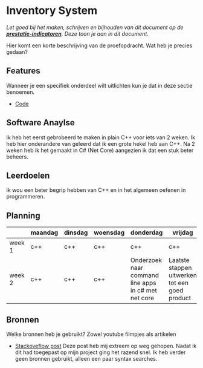 # Inventory System
*Let goed bij het maken, schrijven en bijhouden van dit document op de **[prestatie-indicatoren](https://drive.google.com/drive/folders/1y8l0Zr4E8b6gYJui_pSzQaoWr-gEr6JN?usp=sharing)**. Deze toon je aan in dit document.*

Hier komt een korte beschrijving van de proefopdracht. Wat heb je precies gedaan? 

## Features
Wanneer je een specifiek onderdeel wilt uitlichten kun je dat in deze sectie benoemen.

- [Code](https://github.com/Solemnity/InventorySystem/tree/master/InventorySystem/InventorySystem)

## Software Anaylse 
Ik heb het eerst gebrobeerd te maken in plain C++ voor iets van 2 weken. Ik heb hier onderandere van geleerd dat ik een grote hekel heb aan C++. Na 2 weken heb ik het gemaakt in C# (Net Core) aangezien ik dat een stuk beter beheers.  

## Leerdoelen 
Ik wou een beter begrip hebben van C++ en in het algemeen oefenen in programmeren. 

## Planning
| | maandag | dinsdag | woensdag | donderdag | vrijdag |
| --- | --- | --- | --- | --- | --- |
|week 1 | c++ | c++ | c++ | c++ | c++ |  
|week 2 | c++ | c++ | c++ | Onderzoek naar command line apps in c# met net core | Laatste stappen uitwerken tot een goed product | 

## Bronnen
Welke bronnen heb je gebruikt? Zowel youtube filmpjes als artikelen

- [Stackoveflow post](https://stackoverflow.com/questions/18007246/user-input-commands-in-console-application)
  Deze post heb mij extreem op weg gehopen. Nadat ik dit had toegepast op mijn project ging het razend snel. Ik heb verder geen bronnen       gebruikt, alleen een paar syntax searches.
